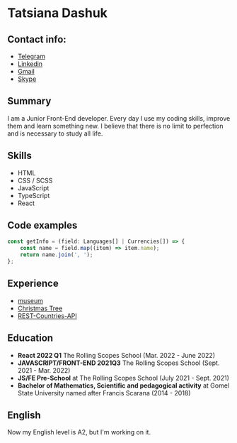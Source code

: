 # Tatsiana Dashuk

## Contact info:

- [Telegram](https://t.me/taleatg)
- [Linkedin](https://www.linkedin.com/in/tatsiana-dashuk/)
- [Gmail](mailto:tatsiana.dashuk@gmail.com)
- [Skype](https://join.skype.com/invite/i0hbVHKUdf4J)

## Summary

I am a Junior Front-End developer. Every day I use my coding skills, improve them and learn something new. I believe
that there is no limit to perfection and is necessary to study all life.

## Skills

- HTML
- CSS / SCSS
- JavaScript
- TypeScript
- React

## Code examples

```js
const getInfo = (field: Languages[] | Currencies[]) => {
    const name = field.map((item) => item.name);
    return name.join(', ');
};
```

## Experience

- [museum](https://taleatg.github.io/museum/)
- [Christmas Tree](https://taleatg.github.io/christmas-tree/)
- [REST-Countries-API](https://rest-countries-api-by-taleatg.netlify.app/)

## Education

- **React 2022 Q1** The Rolling Scopes School (Mar. 2022 - June 2022)
- **JAVASCRIPT/FRONT-END 2021Q3** The Rolling Scopes School (Sept. 2021 - Mar. 2022)
- **JS/FE Pre-School** at The Rolling Scopes School (July 2021 - Sept. 2021)
- **Bachelor of Mathematics, Scientific and pedagogical activity** at Gomel State University named after Francis Scarana (2014 - 2018)

## English 

Now my English level is A2, but I'm working on it.